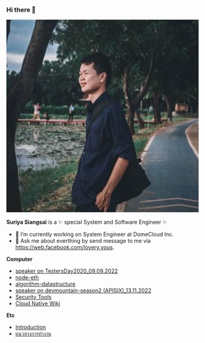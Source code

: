 ### Hi there 👋
![Alt suriya](https://github.com/SuriyaRuk/Blogs/blob/6a8a9b196890c1a9fed2c37d287eb046dc930f96/226930605_2040652202741582_2354587063694112743_n.jpg)

**Suriya Siangsai** is a ✨ special System and Software Engineer ✨ 

- 🔭 I’m currently working on System Engineer at DomeCloud Inc.
- 💬 Ask me about everthing by send message to me via https://web.facebook.com/lovery.yous.

**Computer**
- [speaker on TestersDay2020_09.09.2022](https://testersday.github.io/2022)
- [node-eth](https://github.com/SuriyaRuk/node-eth)
- [algorithm-datastructure](https://gist.github.com/SuriyaRuk/21d281015b977a741b1ebc1059b15f3a)
- [speaker on devmountain-season2 (APISIX)_13.11.2022](https://naiwaen.debuggingsoft.com/2022/11/devmountain-season2)
- [Security Tools](https://start.me/p/ME1AvM/sighlent-s-sources)
- [Cloud Native Wiki](https://www.aquasec.com/cloud-native-academy/devsecops/devsecops-tools/)

**Etc**
- [Introduction](https://gist.github.com/SuriyaRuk/a9697416a1c01b30f9d350987582bdda)
- [แนวทางการทำงาน](https://github.com/SuriyaRuk/Blogs/blob/main/%E0%B9%81%E0%B8%99%E0%B8%A7%E0%B8%97%E0%B8%B2%E0%B8%87%E0%B8%97%E0%B8%B3%E0%B8%87%E0%B8%B2%E0%B8%99.md)
